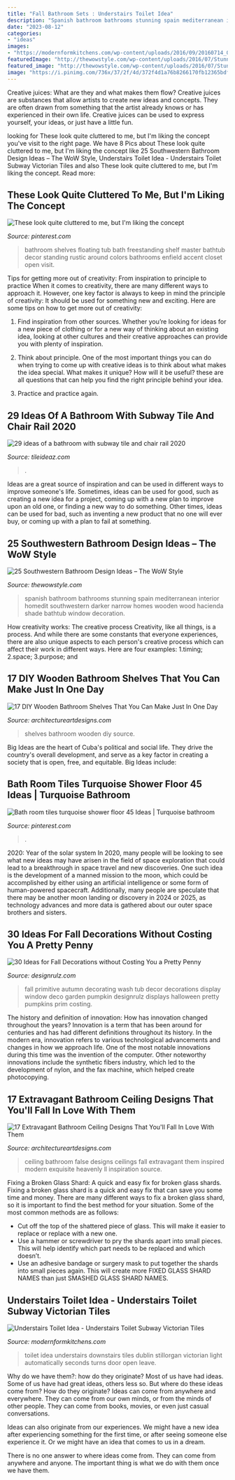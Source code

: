 ```yaml
---
title: "Fall Bathroom Sets : Understairs Toilet Idea"
description: "Spanish bathroom bathrooms stunning spain mediterranean interior homedit southwestern darker narrow homes wooden wood hacienda shade bathtub window decoration"
date: "2023-08-12"
categories:
- "ideas"
images:
- "https://modernformkitchens.com/wp-content/uploads/2016/09/20160714_092005-e1473433419123-768x1024.jpg"
featuredImage: "http://thewowstyle.com/wp-content/uploads/2016/07/Stunning-Southwestern-Bathroom-Design.jpg"
featured_image: "http://thewowstyle.com/wp-content/uploads/2016/07/Stunning-Southwestern-Bathroom-Design.jpg"
image: "https://i.pinimg.com/736x/37/2f/4d/372f4d1a76b8266170fb12365bdff08b.jpg"
---
```



Creative juices: What are they and what makes them flow?
Creative juices are substances that allow artists to create new ideas and concepts. They are often drawn from something that the artist already knows or has experienced in their own life. Creative juices can be used to express yourself, your ideas, or just have a little fun.

	

		
looking for These look quite cluttered to me, but I&#039;m liking the concept you've visit to the right page. We have 8 Pics about These look quite cluttered to me, but I&#039;m liking the concept like 25 Southwestern Bathroom Design Ideas – The WoW Style, Understairs Toilet Idea - Understairs Toilet Subway Victorian Tiles and also These look quite cluttered to me, but I&#039;m liking the concept. Read more:
		
    
## These Look Quite Cluttered To Me, But I&#039;m Liking The Concept

<img loading=lazy src="https://i.pinimg.com/736x/37/2f/4d/372f4d1a76b8266170fb12365bdff08b.jpg" onerror="this.onerror=null;this.src='https://tse4.mm.bing.net/th?id=OIP.KxyWd6QkYBHE6l5UqIk1pwHaLJ&amp;pid=15.1';" alt="These look quite cluttered to me, but I&#039;m liking the concept">

_Source: pinterest.com_

>bathroom shelves floating tub bath freestanding shelf master bathtub decor standing rustic around colors bathrooms enfield accent closet open visit. 

	

Tips for getting more out of creativity: From inspiration to principle to practice
When it comes to creativity, there are many different ways to approach it. However, one key factor is always to keep in mind the principle of creativity: It should be used for something new and exciting. Here are some tips on how to get more out of creativity:
1. Find inspiration from other sources. Whether you’re looking for ideas for a new piece of clothing or for a new way of thinking about an existing idea, looking at other cultures and their creative approaches can provide you with plenty of inspiration.

2. Think about principle. One of the most important things you can do when trying to come up with creative ideas is to think about what makes the idea special. What makes it unique? How will it be useful? these are all questions that can help you find the right principle behind your idea.

3. Practice and practice again.

    
## 29 Ideas Of A Bathroom With Subway Tile And Chair Rail 2020

<img loading=lazy src="https://www.tileideaz.com/wp-content/uploads/2015/08/1629313981.jpg" onerror="this.onerror=null;this.src='https://tse4.mm.bing.net/th?id=OIP.SmQHbWdMsk_l_aRMKovfvQHaJ3&amp;pid=15.1';" alt="29 ideas of a bathroom with subway tile and chair rail 2020">

_Source: tileideaz.com_

>. 

	

Ideas are a great source of inspiration and can be used in different ways to improve someone's life. Sometimes, ideas can be used for good, such as creating a new idea for a project, coming up with a new plan to improve upon an old one, or finding a new way to do something. Other times, ideas can be used for bad, such as inventing a new product that no one will ever buy, or coming up with a plan to fail at something.

    
## 25 Southwestern Bathroom Design Ideas – The WoW Style

<img loading=lazy src="http://thewowstyle.com/wp-content/uploads/2016/07/Stunning-Southwestern-Bathroom-Design.jpg" onerror="this.onerror=null;this.src='https://tse4.mm.bing.net/th?id=OIP.k7HujztLIDzfDQeRK0OurQHaLH&amp;pid=15.1';" alt="25 Southwestern Bathroom Design Ideas – The WoW Style">

_Source: thewowstyle.com_

>spanish bathroom bathrooms stunning spain mediterranean interior homedit southwestern darker narrow homes wooden wood hacienda shade bathtub window decoration. 

	

How creativity works: The creative process
Creativity, like all things, is a process. And while there are some constants that everyone experiences, there are also unique aspects to each person's creative process which can affect their work in different ways. Here are four examples: 1.timing; 2.space; 3.purpose; and 
    
## 17 DIY Wooden Bathroom Shelves That You Can Make Just In One Day

<img loading=lazy src="https://www.architectureartdesigns.com/wp-content/uploads/2016/09/8-15.jpg" onerror="this.onerror=null;this.src='https://tse4.mm.bing.net/th?id=OIP.pJaW7kCNKruAcAoc-XfNkQHaLH&amp;pid=15.1';" alt="17 DIY Wooden Bathroom Shelves That You Can Make Just In One Day">

_Source: architectureartdesigns.com_

>shelves bathroom wooden diy source. 

	

Big Ideas are the heart of Cuba's political and social life. They drive the country's overall development, and serve as a key factor in creating a society that is open, free, and equitable. Big Ideas include:

    
## Bath Room Tiles Turquoise Shower Floor 45 Ideas | Turquoise Bathroom

<img loading=lazy src="https://i.pinimg.com/736x/2d/b1/0d/2db10d7669c9d8e2d53f1f09bb06cf78.jpg" onerror="this.onerror=null;this.src='https://tse2.mm.bing.net/th?id=OIP.RriBZFuEsZtzSdkLShGeOgAAAA&amp;pid=15.1';" alt="Bath room tiles turquoise shower floor 45 Ideas | Turquoise bathroom">

_Source: pinterest.com_

>. 

	

2020: Year of the solar system
In 2020, many people will be looking to see what new ideas may have arisen in the field of space exploration that could lead to a breakthrough in space travel and new discoveries. One such idea is the development of a manned mission to the moon, which could be accomplished by either using an artificial intelligence or some form of human-powered spacecraft. Additionally, many people are speculate that there may be another moon landing or discovery in 2024 or 2025, as technology advances and more data is gathered about our outer space brothers and sisters.

    
## 30 Ideas For Fall Decorations Without Costing You A Pretty Penny

<img loading=lazy src="http://cdn.designrulz.com/wp-content/uploads/2016/10/fall-decorattion-designrulz-21.jpg" onerror="this.onerror=null;this.src='https://tse3.mm.bing.net/th?id=OIP.bA72hTjZNYmfynKVItoZJAHaJ4&amp;pid=15.1';" alt="30 Ideas for Fall Decorations without Costing You a Pretty Penny">

_Source: designrulz.com_

>fall primitive autumn decorating wash tub decor decorations display window deco garden pumpkin designrulz displays halloween pretty pumpkins prim costing. 

	

The history and definition of innovation: How has innovation changed throughout the years?
Innovation is a term that has been around for centuries and has had different definitions throughout its history. In the modern era, innovation refers to various technological advancements and changes in how we approach life. One of the most notable innovations during this time was the invention of the computer. Other noteworthy innovations include the synthetic fibers industry, which led to the development of nylon, and the fax machine, which helped create photocopying.

    
## 17 Extravagant Bathroom Ceiling Designs That You&#039;ll Fall In Love With Them

<img loading=lazy src="https://www.architectureartdesigns.com/wp-content/uploads/2015/06/11101-630x455.jpg" onerror="this.onerror=null;this.src='https://tse1.mm.bing.net/th?id=OIP.qz-FBFLDtn66xCEpCTaHXwHaFW&amp;pid=15.1';" alt="17 Extravagant Bathroom Ceiling Designs That You&#039;ll Fall In Love With Them">

_Source: architectureartdesigns.com_

>ceiling bathroom false designs ceilings fall extravagant them inspired modern exquisite heavenly ll inspiration source. 

	

Fixing a Broken Glass Shard: A quick and easy fix for broken glass shards.
Fixing a broken glass shard is a quick and easy fix that can save you some time and money. There are many different ways to fix a broken glass shard, so it is important to find the best method for your situation. Some of the most common methods are as follows:
- Cut off the top of the shattered piece of glass. This will make it easier to replace or replace with a new one.
- Use a hammer or screwdriver to pry the shards apart into small pieces. This will help identify which part needs to be replaced and which doesn’t.
- Use an adhesive bandage or surgery mask to put together the shards into small pieces again. This will create more FIXED GLASS SHARD NAMES than just SMASHED GLASS SHARD NAMES.

    
## Understairs Toilet Idea - Understairs Toilet Subway Victorian Tiles

<img loading=lazy src="https://modernformkitchens.com/wp-content/uploads/2016/09/20160714_092005-e1473433419123-768x1024.jpg" onerror="this.onerror=null;this.src='https://tse3.mm.bing.net/th?id=OIP.iUnTKRJ-OU1J32eV0mIQEAHaJ4&amp;pid=15.1';" alt="Understairs Toilet Idea - Understairs Toilet Subway Victorian Tiles">

_Source: modernformkitchens.com_

>toilet idea understairs downstairs tiles dublin stillorgan victorian light automatically seconds turns door open leave. 

	

Why do we have them?: how do they originate?
Most of us have had ideas. Some of us have had great ideas, others less so. But where do these ideas come from? How do they originate?
Ideas can come from anywhere and everywhere. They can come from our own minds, or from the minds of other people. They can come from books, movies, or even just casual conversations.

Ideas can also originate from our experiences. We might have a new idea after experiencing something for the first time, or after seeing someone else experience it. Or we might have an idea that comes to us in a dream.

There is no one answer to where ideas come from. They can come from anywhere and anyone. The important thing is what we do with them once we have them.

